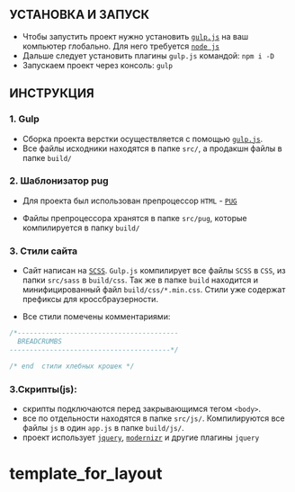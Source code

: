 ## УСТАНОВКА И ЗАПУСК

- Чтобы запустить проект нужно установить [`gulp.js`](http://gulpjs.com/) на ваш компьютер глобально. Для него требуется [`node js`](https://nodejs.org/en/)
- Дальше следует установить плагины `gulp.js` командой: `npm i -D`
- Запускаем проект через консоль: `gulp`

## ИНСТРУКЦИЯ

### 1. Gulp

- Сборка проекта верстки осуществляется с помощью [`gulp.js`](http://gulpjs.com/).
- Все файлы исходники находятся в папке `src/`, а продакшн файлы в папке `build/`

### 2. Шаблонизатор pug

- Для проекта был использован препроцессор `HTML` - [`PUG`](https://pugjs.org/)

- Файлы препроцессора хранятся в папке `src/pug`, которые компилируется в папку `build/`

### 3. Стили сайта

- Сайт написан на [`SCSS`](http://sass-scss.ru/). `Gulp.js` компилирует все файлы `SCSS` в `CSS`, из папки `src/sass` в `build/css`. Так же в папке `build` находится и минифицированный файл `build/css/*.min.css`. Стили уже содержат префиксы для кроссбраузерности.

- Все стили помечены комментариями:

```css
/*----------------------------------------
  BREADCRUMBS
----------------------------------------*/

/* end  стили хлебных крошек */
```

### 3.Скрипты(js):

- скрипты подключаются перед закрывающимся тегом `<body>`.
- все по отдельности находятся в папке `src/js/`. Компилируются все файлы `js` в один `app.js` в папке `build/js/`.
- проект использует [`jquery`](https://jquery.com/), [`modernizr`](https://modernizr.com/) и другие плагины `jquery`
# template_for_layout
